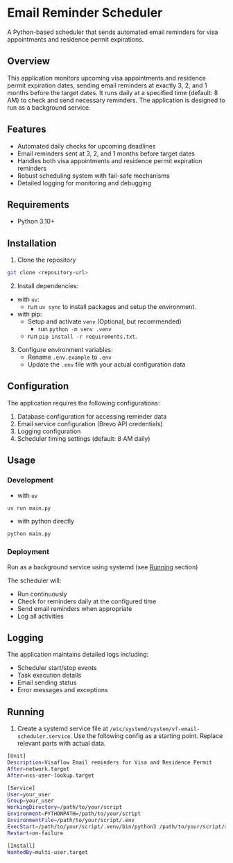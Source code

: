 # Email Reminder Scheduler

A Python-based scheduler that sends automated email reminders for visa appointments and residence permit expirations.

## Overview

This application monitors upcoming visa appointments and residence permit expiration dates, sending email reminders at exactly 3, 2, and 1 months before the target dates. It runs daily at a specified time (default: 8 AM) to check and send necessary reminders. The application is designed to run as a background service.

## Features

- Automated daily checks for upcoming deadlines
- Email reminders sent at 3, 2, and 1 months before target dates
- Handles both visa appointments and residence permit expiration reminders
- Robust scheduling system with fail-safe mechanisms
- Detailed logging for monitoring and debugging

## Requirements

- Python 3.10+

## Installation

1. Clone the repository
```bash
git clone <repository-url>
```

2. Install dependencies:
- with `uv`:
    - run `uv sync` to install packages and setup the environment.
- with pip:
    - Setup and activate `venv` (Optional, but recommended)
        - run `python -m venv .venv`
    - run `pip install -r requirements.txt`.

3. Configure environment variables:
    - Rename `.env.example` to `.env`
    - Update the `.env` file with your actual configuration data

## Configuration

The application requires the following configurations:

1. Database configuration for accessing reminder data
2. Email service configuration (Brevo API credentials)
3. Logging configuration
4. Scheduler timing settings (default: 8 AM daily)

## Usage

### Development
- with `uv` 
```bash
uv run main.py
```
- with python directly
```bash
python main.py
```

### Deployment
Run as a background service using systemd (see [Running](#running) section)

The scheduler will:
- Run continuously
- Check for reminders daily at the configured time
- Send email reminders when appropriate
- Log all activities

## Logging

The application maintains detailed logs including:
- Scheduler start/stop events
- Task execution details
- Email sending status
- Error messages and exceptions

## Running

1.  Create a systemd service file at `/etc/systemd/system/vf-email-scheduler.service`. Use the following config as a starting point. Replace relevant parts with actual data.

```bash
[Unit]
Description=Visaflow Email reminders for Visa and Residence Permit
After=network.target
After=nss-user-lookup.target

[Service]
User=your_user
Group=your_user
WorkingDirectory=/path/to/your/script
Environment=PYTHONPATH=/path/to/your/script
EnvironmentFile=/path/to/your/script/.env
ExecStart=/path/to/your/script/.venv/bin/python3 /path/to/your/script/main.py
Restart=on-failure

[Install]
WantedBy=multi-user.target
```